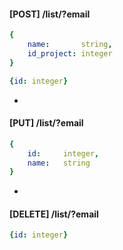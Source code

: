 

#### [POST] /list/?email
```yaml
{
    name:       string,
    id_project: integer
}
```
```yaml
{id: integer}
```
-
#### [PUT] /list/?email
```yaml
{           
    id:     integer,
    name:   string
}
```
-
#### [DELETE] /list/?email
```yaml
{id: integer}
```